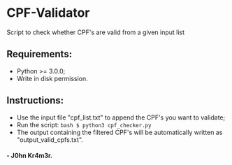 # CPF-Validator
Script to check whether CPF's are valid from a given input list

## Requirements:
- Python >= 3.0.0;
- Write in disk permission.
## Instructions:
- Use the input file "cpf_list.txt" to append the CPF's you want to validate;
- Run the script: ```bash $ python3 cpf_checker.py ```
- The output containing the filtered CPF's will be automatically written as "output_valid_cpfs.txt".

#### - J0hn Kr4m3r.